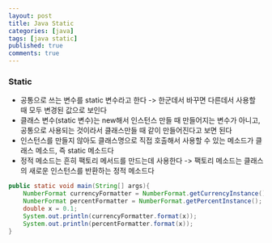 ```yaml
---
layout: post
title: Java Static
categories: [java]
tags: [java static]
published: true
comments: true
---
```


### Static
- 공통으로 쓰는 변수를 static 변수라고 한다 -> 한군데서 바꾸면 다른데서 사용할 때 모두 변경된 값으로 보인다
- 클래스 변수(static 변수)는 new해서 인스턴스 만들 때 만들어지는 변수가 아니고, 공통으로 사용되는 것이라서 클래스만들 때 같이 만들어진다고 보면 된다
- 인스턴스를 만들지 않아도 클래스명으로 직접 호출해서 사용할 수 있는 메소드가 클래스 메소드, 즉 static 메소드다
- 정적 메소드는 흔히 팩토리 메서드를 만드는데 사용한다 -> 팩토리 메소드는 클래스의 새로운 인스턴스를 반환하는 정적 메소드다

```java
public static void main(String[] args){
    NumberFormat currencyFormatter = NumberFormat.getCurrencyInstance();
    NumberFormat percentFormatter = NumberFormat.getPercentInstance();
    double x = 0.1;
    System.out.println(currencyFormatter.format(x));
    System.out.println(percentFormatter.format(x));
}
``` 